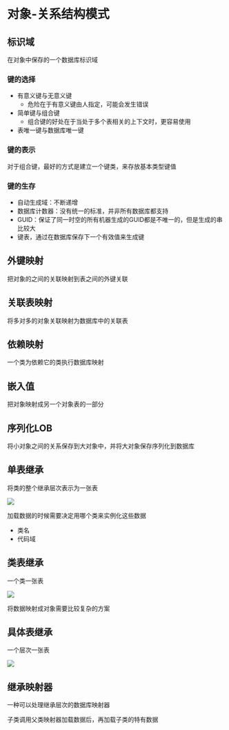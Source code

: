 # 对象-关系结构模式

## 标识域

在对象中保存的一个数据库标识域

### 键的选择

- 有意义键与无意义键
  - 危险在于有意义键由人指定，可能会发生错误
- 简单键与组合键
  - 组合键的好处在于当处于多个表相关的上下文时，更容易使用
- 表唯一键与数据库唯一键

### 键的表示

对于组合键，最好的方式是建立一个键类，来存放基本类型键值

### 键的生存

- 自动生成域：不断递增
- 数据库计数器：没有统一的标准，并非所有数据库都支持
- GUID：保证了同一时空的所有机器生成的GUID都是不唯一的，但是生成的串比较大
- 键表，通过在数据库保存下一个有效值来生成键

## 外键映射

把对象的之间的关联映射到表之间的外键关联

## 关联表映射

将多对多的对象关联映射为数据库中的关联表

## 依赖映射

一个类为依赖它的类执行数据库映射

## 嵌入值

把对象映射成另一个对象表的一部分

## 序列化LOB

将小对象之间的关系保存到大对象中，并将大对象保存序列化到数据库

## 单表继承

将类的整个继承层次表示为一张表

![](https://chuhang123.github.io/images/97.png)

加载数据的时候需要决定用哪个类来实例化这些数据

- 类名
- 代码域

## 类表继承

一个类一张表

![](https://chuhang123.github.io/images/98.png)

将数据映射成对象需要比较复杂的方案

## 具体表继承

一个层次一张表

![](https://chuhang123.github.io/images/100.png)

## 继承映射器

一种可以处理继承层次的数据库映射器

子类调用父类映射器加载数据后，再加载子类的特有数据


